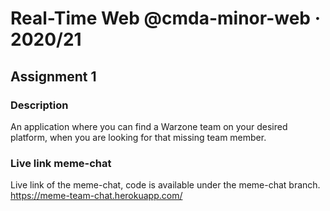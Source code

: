 # Real-Time Web @cmda-minor-web · 2020/21

## Assignment 1

### Description
An application where you can find a Warzone team on your desired platform, when you are looking for that missing team member.

### Live link meme-chat
Live link of the meme-chat, code is available under the meme-chat branch.
https://meme-team-chat.herokuapp.com/